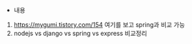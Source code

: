 -   내용

1. https://mygumi.tistory.com/154 여기를 보고 spring과 비교 가능
2. nodejs vs django vs spring vs express 비교정리
